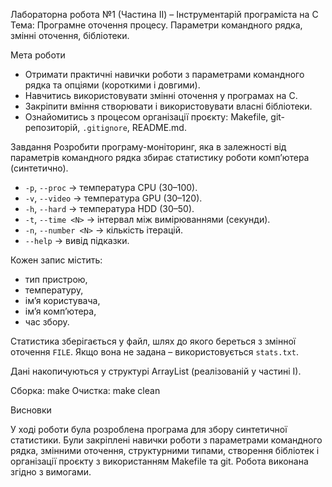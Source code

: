  Лабораторна робота №1 (Частина II) – Інструментарій програміста на C  
Тема: Програмне оточення процесу. Параметри командного рядка, змінні оточення, бібліотеки.  


Мета роботи
- Отримати практичні навички роботи з параметрами командного рядка та опціями (короткими і довгими).  
- Навчитись використовувати змінні оточення у програмах на C.  
- Закріпити вміння створювати і використовувати власні бібліотеки.  
- Ознайомитись з процесом організації проєкту: Makefile, git-репозиторій, `.gitignore`, README.md.  


Завдання
Розробити програму-моніторинг, яка в залежності від параметрів командного рядка збирає статистику роботи комп’ютера (синтетично).  

- `-p`, `--proc` → температура CPU (30–100).  
- `-v`, `--video` → температура GPU (30–120).  
- `-h`, `--hard` → температура HDD (30–50).  
- `-t`, `--time <N>` → інтервал між вимірюваннями (секунди).  
- `-n`, `--number <N>` → кількість ітерацій.  
- `--help` → вивід підказки.  

Кожен запис містить:  
- тип пристрою,  
- температуру,  
- ім’я користувача,  
- ім’я комп’ютера,  
- час збору.  

Статистика зберігається у файл, шлях до якого береться з змінної оточення `FILE`. Якщо вона не задана – використовується `stats.txt`.  

Дані накопичуються у структурі ArrayList (реалізованій у частині I).  

Сборка:
make
Очистка:
make clean


Висновки

У ході роботи була розроблена програма для збору синтетичної статистики.
Були закріплені навички роботи з параметрами командного рядка, змінними оточення, структурними типами, створення бібліотек і організації проєкту з використанням Makefile та git.
Робота виконана згідно з вимогами.